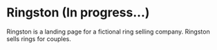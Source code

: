 # Ringston (In progress...)

Ringston is a landing page for a fictional ring selling company. Ringston sells rings for couples.
